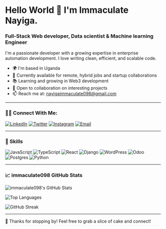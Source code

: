 # Hello World 👋 I'm Immaculate Nayiga.

### Full-Stack Web developer, Data scientist & Machine learning Engineer

I'm a passionate developer with a growing expertise in enterprise automation development. I love writing clean, efficient, and scalable code.

- 🌍 I'm based in Uganda
- 💼 Currently available for remote, hybrid jobs and startup collaborations
- 📚 Learning and growing in Web3 development
- 🤝 Open to collaboration on interesting projects
- 📫 Reach me at: nayigaimmaculate098@gmail.com

---

### 🧑‍💻 Connect With Me:
[![LinkedIn](https://img.shields.io/badge/-LinkedIn-blue?style=flat-square&logo=Linkedin&logoColor=white)](https://www.linkedin.com/in/immaculate-nayiga-712450259/)
[![Twitter](https://img.shields.io/badge/-Twitter-blue?style=flat-square&logo=twitter&logoColor=white)](https://x.com/immaculate098)
[![Instagram](https://img.shields.io/badge/-Instagram-red?style=flat-square&logo=instagram&logoColor=white)](https://l.instagram.com/?u=https%3A%2F%2Fimmaculate-s-portfolio-nine.vercel.app%2F%3Ffbclid%3DPAZXh0bgNhZW0CMTEAAaeirX0HN0-f-o25pAM9C_1iUaghi8yUzoPcl6brGcIJvZu8YelzAKbdgglYiQ_aem_SVsh6-UyUnuYldHiJLZ3eA&e=AT0QdsVPyxY20q0shVUW_qlT_EWefWGHWi13GAvT79QWb0CAyTIRpom7aas6LspdxCAx9g5xtJyO7k8wOdIOfFci5wO7wBm9d_Zh5KeJNQ
)
[![Email](https://img.shields.io/badge/-Email-c14438?style=flat-square&logo=Gmail&logoColor=white)](mailto:nayigaimmaculate098@gmail.com)

---

### 🚀 Skills
![JavaScript](https://img.shields.io/badge/-JavaScript-black?style=flat-square&logo=javascript)
![TypeScript](https://img.shields.io/badge/-TypeScript-007ACC?style=flat-square&logo=typescript)
![React](https://img.shields.io/badge/-React-black?style=flat-square&logo=react)
![Django](https://img.shields.io/badge/-Django-black?style=flat-square&logo=django)
![WordPress](https://img.shields.io/badge/-WordPress-21759B?style=flat-square&logo=wordpress&logoColor=white)
![Odoo](https://img.shields.io/badge/-Odoo-81469C?style=flat-square&logo=odoo&logoColor=white)
![Postgres](https://img.shields.io/badge/-Postgres-4EA94B?style=flat-square&logo=postgres)
![Python](https://img.shields.io/badge/-Python-777BB4?style=flat-square&logo=python)

---

### 📈  immaculate098 GitHub Stats

![immaculate098's GitHub Stats](https://github-readme-stats.vercel.app/api?username=immaculate098&show_icons=true&theme=radical)

![Top Languages](https://github-readme-stats.vercel.app/api/top-langs/?username=immaculate098&layout=compact&theme=radical)

![GitHub Streak](https://github-readme-streak-stats.herokuapp.com/?user=immaculate098&theme=radical)

---

🎂 Thanks for stopping by! Feel free to grab a slice of cake and connect!

